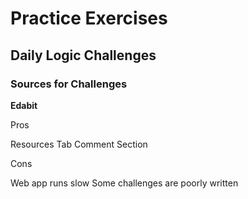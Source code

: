 # Practice Exercises

## Daily Logic Challenges

### Sources for Challenges

**Edabit**  

Pros  

Resources Tab
Comment Section

Cons  

Web app runs slow
Some challenges are poorly written
